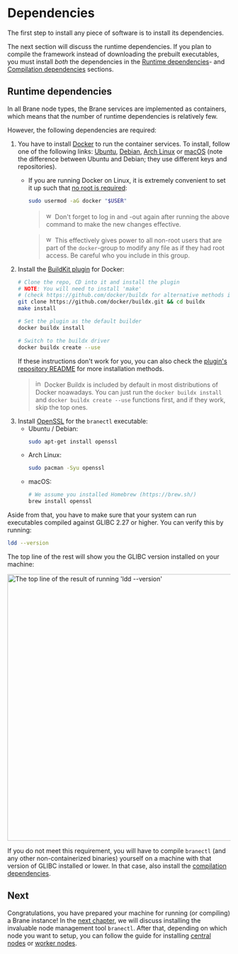 # Dependencies
The first step to install any piece of software is to install its dependencies.

The next section will discuss the runtime dependencies. If you plan to compile the framework instead of downloading the prebuilt executables, you must install _both_ the dependencies in the [Runtime dependencies](#runtime-dependencies)- and [Compilation dependencies](#compilation-dependencies) sections.


## Runtime dependencies
In all Brane node types, the Brane services are implemented as containers, which means that the number of runtime dependencies is relatively few.

However, the following dependencies are required:
1. You have to install [Docker](https://docker.com) to run the container services. To install, follow one of the following links: [Ubuntu](https://docs.docker.com/engine/install/ubuntu/), [Debian](https://docs.docker.com/engine/install/debian/), [Arch Linux](https://wiki.archlinux.org/title/docker) or [macOS](https://docs.docker.com/desktop/mac/install/) (note the difference between Ubuntu and Debian; they use different keys and repositories).
   - If you are running Docker on Linux, it is extremely convenient to set it up such that [no root is required](https://docs.docker.com/engine/install/linux-postinstall/):
     ```bash
     sudo usermod -aG docker "$USER"
     ```
     > <img src="../../assets/img/warning.png" alt="warning" width="16" style="margin-top: 3px; margin-bottom: -3px"/> Don't forget to log in and -out again after running the above command to make the new changes effective.

     > <img src="../../assets/img/warning.png" alt="warning" width="16" style="margin-top: 3px; margin-bottom: -3px"/> This effectively gives power to all non-root users that are part of the `docker`-group to modify any file as if they had root access. Be careful who you include in this group.
2. Install the [BuildKit plugin](https://docs.docker.com/buildx/working-with-buildx/) for Docker:
   ```bash
   # Clone the repo, CD into it and install the plugin
   # NOTE: You will need to install 'make'
   # (check https://github.com/docker/buildx for alternative methods if that fails)
   git clone https://github.com/docker/buildx.git && cd buildx
   make install

   # Set the plugin as the default builder
   docker buildx install
   
   # Switch to the buildx driver
   docker buildx create --use
   ```
   If these instructions don't work for you, you can also check the [plugin's repository README](https://github.com/docker/buildx#building) for more installation methods.
   > <img src="../../assets/img/info.png" alt="info" width="16" style="margin-top: 3px; margin-bottom: -3px"/> Docker Buildx is included by default in most distributions of Docker noawadays. You can just run the `docker buildx install` and `docker buildx create --use` functions first, and if they work, skip the top ones.
3. Install [OpenSSL](https://www.openssl.org/) for the `branectl` executable:
   - Ubuntu / Debian:
     ```bash
     sudo apt-get install openssl
     ```
   - Arch Linux:
     ```bash
     sudo pacman -Syu openssl
     ```
   - macOS:
     ```zsh
     # We assume you installed Homebrew (https://brew.sh/)
     brew install openssl
     ```

Aside from that, you have to make sure that your system can run executables compiled against GLIBC 2.27 or higher. You can verify this by running:
```bash
ldd --version
```

The top line of the rest will show you the GLIBC version installed on your machine:

<img src="../../assets/img/glibc-version.png" alt="The top line of the result of running 'ldd --version'" width="600" />

If you do not meet this requirement, you will have to compile `branectl` (and any other non-containerized binaries) yourself on a machine with that version of GLIBC installed or lower. In that case, also install the [compilation dependencies](#compilation-dependencies).


## Next
Congratulations, you have prepared your machine for running (or compiling) a Brane instance! In the [next chapter](./branectl.md), we will discuss installing the invaluable node management tool `branectl`. After that, depending on which node you want to setup, you can follow the guide for installing [central nodes](./central-node.md) or [worker nodes](./worker-node.md).
